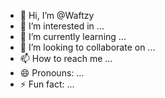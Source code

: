 - 👋 Hi, I’m @Waftzy
- 👀 I’m interested in ...
- 🌱 I’m currently learning ...
- 💞️ I’m looking to collaborate on ...
- 📫 How to reach me ...
- 😄 Pronouns: ...
- ⚡ Fun fact: ...

<!---
Waftzy/Waftzy is a ✨ special ✨ repository because its `README.md` (this file) appears on your GitHub profile.
You can click the Preview link to take a look at your changes.
--->
